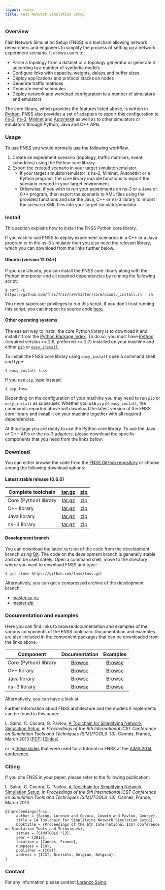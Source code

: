 ```yaml
---
layout: index
title: Fast Network Simulation Setup
---
```


### Overview
Fast Network Simulation Setup (FNSS) is a toolchain allowing network researchers and engineers to simplify the process of setting up a network experiment scenario. It allows users to:

* Parse a topology from a dataset or a topology generator or generate it according to a number of synthetic models
* Configure links with capacity, weights, delays and buffer sizes
* Deploy applications and protocol stacks on nodes
* Generate traffic matrices
* Generate event schedules
* Deploy network and workload configuration to a number of simulators and emulators

The core library, which provides the features listed above, is written in [Python](http://www.python.org). FNSS also provides a set of adapters to export this configuration to [ns-2](http://www.isi.edu/nsnam/ns/), [ns-3](http://www.nsnam.org/), [Mininet](http://www.mininet.org) and [Autonetkit](http://www.autonetkit.org)
as well as to other simulators or emulators through Python, Java and C++ APIs.

### Usage
To use FNSS you would normally use the following workflow.

 1. Create an experiment scenario (topology, traffic matrices, event schedules) using the Python core library.
 2. Export the created scenario in your target simulator/emulator.
      * If your target simulator/emulator is ns-2, Mininet, Autonetkit or a Python program, the core library include functions to export the scenario created in your target environment.
      * Otherwise, if you wish to run your experiments on ns-3 or a Java or C++ program, then export the scenario to XML files using the provided functions and use the Java, C++ or ns-3 library to import the scenario XML files into your target simulator/emulator.

### Install

This section explains how to install the FNSS Python core library.

If you wish to use FNSS to deploy experiment scenarios in a C++ or a Java program or in the ns-3 simulator then you also need the relevant library, which you can download from the links further below.

#### Ubuntu (version 12.04+)

If you use Ubuntu, you can install the FNSS core library along with the Python interpreter and all required dependencies by running the following script:

    $ curl -L https://github.com/fnss/fnss/raw/master/core/ubuntu_install.sh | sh

You need superuser privileges to run this script. If you don't trust running this script, you can inspect its source code [here](https://github.com/fnss/fnss/blob/master/core/ubuntu_install.sh).

#### Other operating systems

The easiest way to install the core Python library is to download it and install it from the [Python Package Index](http://pypi.python.org/pypi/fnss). To do so, you must have [Python](http://www.python.org) (required version >= 2.6, preferred >= 2.7) installed on your machine and either [`pip`](http://www.pip-installer.org/) or [`easy_install`](http://peak.telecommunity.com/DevCenter/EasyInstall).

To install the FNSS core library using `easy_install` open a command shell and type:

    $ easy_install fnss

If you use `pip`, type instead:

    $ pip fnss
   
Depending on the configuration of your machine you may need to run `pip` or `easy_install` as superuser.
Whether you use `pip` or `easy_install`, the commands reported above will download the latest version of the FNSS core library and install it on your machine together with all required dependencies.

At this stage you are ready to use the Python core library. To use the Java or C++ APIs or the ns-3 adapters, please download the specific components that you need from the links below.

### Download

You can either browse the code from the [FNSS GitHub repository](http://www.github.com/fnss/fnss) or choose among the following download options:

#### Latest stable release (0.6.0)

Complete toolchain    | [tar.gz](https://github.com/fnss/fnss/archive/v0.6.0.tar.gz) | [zip](https://github.com/fnss/fnss/archive/v0.6.0.zip)
----------------------|:------------------------------------------------------------:|:-------------------------------------------------------:
Core (Python) library | [tar.gz](download/core/fnss-core-0.6.0.tar.gz)               | [zip](download/core/fnss-core-0.6.0.zip)
C++ library           | [tar.gz](download/cpp/fnss-cpp-api-0.6.0.tar.gz)             | [zip](download/cpp/fnss-cpp-api-0.6.0.zip)
Java library          | [tar.gz](download/java/fnss-java-api-0.6.0-all.tar.gz)       | [zip](download/java/fnss-java-api-0.6.0-all.zip)
ns-3 library          | [tar.gz](download/ns3/fnss-ns3-api-0.6.0.tar.gz)             | [zip](download/ns3/fnss-ns3-api-0.6.0.zip)


#### Development branch
You can download the latest version of the code from the development branch using [Git](http://git-scm.com/). The code on the development branch is generally stable and can be used safely.
Open a command shell, move to the directory where you want to download FNSS and type:

    $ git clone https://github.com/fnss/fnss.git

Alternatively, you can get a compressed archive of the development branch:

 * [master.tar.gz](https://github.com/fnss/fnss/archive/master.tar.gz)
 * [master.zip](https://github.com/fnss/fnss/archive/master.zip)

### Documentation and examples
Here you can find links to browse documentation and examples of the various components of the FNSS toolchain. Documentation and examples are also included in the component packages that can be downloaded from the links above.

Component             | Documentation | Examples
--------------------- |:-------------:|:--------:
Core (Python) library |  [Browse](doc/core/) | [Browse](https://github.com/fnss/fnss/tree/master/core/examples)
C++ library           | [Browse](doc/cpp/) | [Browse](https://github.com/fnss/fnss/tree/master/cpp/examples)
Java library          | [Browse](doc/java/) | [Browse](https://github.com/fnss/fnss/tree/master/java/examples)
ns-3 library          | [Browse](doc/ns3/) | [Browse](https://github.com/fnss/fnss/tree/master/ns3/fnss/examples)

Alternatively, you can have a look at 

Further information about FNSS architecture and the models it implements can be found in this paper:

 L. Saino, C. Cocora, G. Pavlou, [A Toolchain for Simplifying Network Simulation Setup](http://www.ee.ucl.ac.uk/~lsaino/publications/fnss-simutools13.pdf),
 in *Proceedings of the 6th International ICST Conference on Simulation Tools and Techniques (SIMUTOOLS '13)*, Cannes, France, March 2013 \[[PDF](http://www.ee.ucl.ac.uk/~lsaino/publications/fnss-simutools13.pdf)\] \[[Slides](http://www.ee.ucl.ac.uk/~lsaino/publications/fnss-simutools13-slides.pdf)\]

or in [these slides](aims2014/slides.pdf) that were used for a tutorial on FNSS at the [AIMS 2014 conference](http://www.aims-conference.org/2014/tutorials.html).


### Citing
If you cite FNSS in your paper, please refer to the following publication:

L. Saino, C. Cocora, G. Pavlou, [A Toolchain for Simplifying Network Simulation Setup](http://www.ee.ucl.ac.uk/~lsaino/publications/fnss-simutools13.pdf), in *Proceedings of the 6th International ICST Conference on Simulation Tools and Techniques (SIMUTOOLS '13)*, Cannes, France, March 2013

    @inproceedings{fnss,
         author = {Saino, Lorenzo and Cocora, Cosmin and Pavlou, George},
         title = {A Toolchain for Simplifying Network Simulation Setup},
         booktitle = {Proceedings of the 6th International ICST Conference on Simulation Tools and Techniques},
         series = {SIMUTOOLS '13},
         year = {2013},
         location = {Cannes, France},
         numpages = {10},
         publisher = {ICST},
         address = {ICST, Brussels, Belgium, Belgium},
    }


### Contact
For any information please contact [Lorenzo Saino](http://www.ee.ucl.ac.uk/~lsaino).
